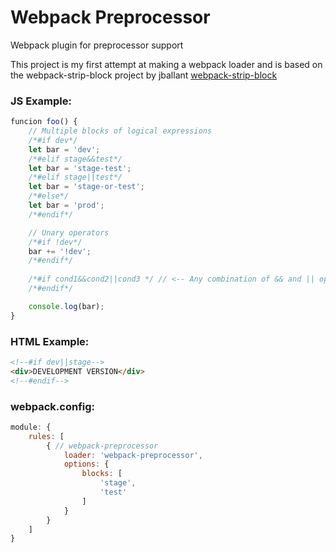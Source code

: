 Webpack Preprocessor
===================

Webpack plugin for preprocessor support

This project is my first attempt at making a webpack loader and is based on the webpack-strip-block project by jballant
<a href="https://github.com/jballant/webpack-strip-block">webpack-strip-block</a>

### JS Example:
```javascript
funcion foo() {
    // Multiple blocks of logical expressions
    /*#if dev*/
    let bar = 'dev';
    /*#elif stage&&test*/
    let bar = 'stage-test';
    /*#elif stage||test*/
    let bar = 'stage-or-test';
    /*#else*/
    let bar = 'prod';
    /*#endif*/

    // Unary operators
    /*#if !dev*/
    bar += '!dev';
    /*#endif*/
    
    /*#if cond1&&cond2||cond3 */ // <-- Any combination of && and || operators are now supported
    /*#endif*/

    console.log(bar);
}
```
### HTML Example:
``` html
<!--#if dev||stage-->
<div>DEVELOPMENT VERSION</div>
<!--#endif-->
```

### webpack.config:

```javascript
module: {
    rules: [
        { // webpack-preprocessor
            loader: 'webpack-preprocessor',
            options: {
                blocks: [
                    'stage',
                    'test'
                ]
            }
        }
    ]
}
```